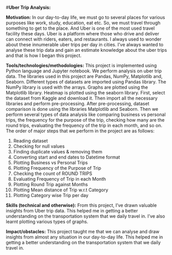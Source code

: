 #**Uber Trip Analysis:**

**Motivation:**
In our day-to-day life, we must go to several places for various purposes like work, study, education, eat etc. So, we must travel through something to get to the place. And Uber is one of the most used travel facility these days. Uber is a platform where those who drive and deliver can connect with riders, eaters, and restaurants. 
I always used to wonder about these innumerable uber trips per day in cities. I’ve always wanted to analyse these trip data and gain an estimate knowledge about the uber trips and that is how I began this project.

**Tools/technologies/methodologies:**
This project is implemented using Python language and Jupyter notebook. We perform analysis on uber trip data. The libraries used in this project are Pandas, NumPy, Matplotlib and, Seaborn. Different types of datasets are imported using Pandas library. The NumPy library is used with the arrays. Graphs are plotted using the Matplotlib library. Heatmap is plotted using the seaborn library. 
First, select the dataset from Kaggle and download it. Then import all the necessary libraries and perform pre-processing. After pre-processing, dataset comparison is done using the libraries Matplotlib and Seaborn. 
Then we perform several types of data analysis like comparing business vs personal trips, the frequency for the purpose of the trip, checking how many are the round trips, evaluating the frequency of the trip in each month, and so on.
The order of major steps that we perform in the project are as follows:
1.	Reading dataset
2.	Checking for null values
3.	Finding duplicate values & removing them
4.	Converting start and end dates to Datetime format
5.	Plotting Business vs Personal Trips
6.	Plotting Frequency of the Purpose of Trip
7.	Checking the count of ROUND TRIPS 
8.	Evaluating Frequency of Trip in each Month
9.	Plotting Round Trip against Months
10.	Plotting Mean distance of Trip w.r.t Category
11.	Plotting Category wise Trip per day

**Skills (technical and otherwise):**
From this project, I’ve drawn valuable insights from Uber trip data. This helped me in getting a better understanding on the transportation system that we daily travel in. I’ve also learnt plotting various types of graphs. 

**Impact/obstacles:**
This project taught me that we can analyse and draw insights from almost any situation in our day-to-day life. This helped me in getting a better understanding on the transportation system that we daily travel in.
